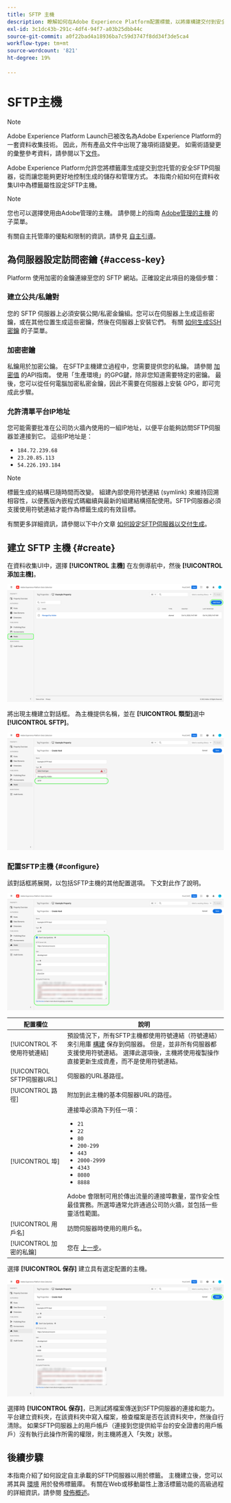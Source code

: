 ```yaml
---
title: SFTP 主機
description: 瞭解如何在Adobe Experience Platform配置標籤，以將庫構建交付到安全、自主承載的SFTP伺服器。
exl-id: 3c1dc43b-291c-4df4-94f7-a03b25dbb44c
source-git-commit: a0f22bad4a18936ba7c59d3747f8dd34f3de5ca4
workflow-type: tm+mt
source-wordcount: '821'
ht-degree: 19%

---
```


# SFTP主機

>[!NOTE]
>
>Adobe Experience Platform Launch已被改名為Adobe Experience Platform的一套資料收集技術。 因此，所有產品文件中出現了幾項術語變更。 如需術語變更的彙整參考資料，請參閱以下[文件](../../../term-updates.md)。

Adobe Experience Platform允許您將標籤庫生成提交到您托管的安全SFTP伺服器，從而讓您能夠更好地控制生成的儲存和管理方式。 本指南介紹如何在資料收集UI中為標籤屬性設定SFTP主機。

>[!NOTE]
>
>您也可以選擇使用由Adobe管理的主機。 請參閱上的指南 [Adobe管理的主機](./managed-by-adobe-host.md) 的子菜單。
>
>有關自主托管庫的優點和限制的資訊，請參見 [自主引導](./self-hosting-libraries.md)。

## 為伺服器設定訪問密鑰 {#access-key}

Platform 使用加密的金鑰連線至您的 SFTP 網站。正確設定此項目的幾個步驟：

### 建立公共/私鑰對

您的 SFTP 伺服器上必須安裝公開/私密金鑰組。您可以在伺服器上生成這些密鑰，或在其他位置生成這些密鑰，然後在伺服器上安裝它們。 有關 [如何生成SSH密鑰](https://help.github.com/articles/generating-a-new-ssh-key-and-adding-it-to-the-ssh-agent/#generating-a-new-ssh-key) 的子菜單。

### 加密密鑰

私鑰用於加密公鑰。 在SFTP主機建立過程中，您需要提供您的私鑰。 請參閱 [加密值](../../../api/guides/encrypting-values.md) 的API指南。 使用「生產環境」的GPG鍵，除非您知道需要特定的密鑰。 最後，您可以從任何電腦加密私密金鑰，因此不需要在伺服器上安裝 GPG，即可完成此步驟。

### 允許清單平台IP地址

您可能需要批准在公司防火牆內使用的一組IP地址，以便平台能夠訪問SFTP伺服器並連接到它。 這些IP地址是：

* `184.72.239.68`
* `23.20.85.113`
* `54.226.193.184`

>[!NOTE]
>
>標籤生成的結構已隨時間而改變。 組建內部使用符號連結 (symlink) 來維持回溯相容性，以便舊版內嵌程式碼繼續與最新的組建結構搭配使用。SFTP伺服器必須支援使用符號連結才能作為標籤生成的有效目標。

有關更多詳細資訊，請參閱以下中介文章 [如何設定SFTP伺服器以交付生成](https://medium.com/launch-by-adobe/configuring-an-sftp-server-for-use-with-adobe-launch-bc626027e5a6)。

## 建立 SFTP 主機 {#create}

在資料收集UI中，選擇 **[!UICONTROL 主機]** 在左側導航中，然後 **[!UICONTROL 添加主機]**。

![顯示在UI中選擇的「添加主機」按鈕的影像](../../../images/ui/publishing/sftp-hosts/add-host-button.png)

將出現主機建立對話框。 為主機提供名稱，並在 **[!UICONTROL 類型]**&#x200B;選中 **[!UICONTROL SFTP]**。

![顯示正在選擇的SFTP托管選項的影像](../../../images/ui/publishing/sftp-hosts/select-sftp.png)

### 配置SFTP主機 {#configure}

該對話框將展開，以包括SFTP主機的其他配置選項。 下文對此作了說明。

![顯示SFTP主機連接所需詳細資訊的影像](../../../images/ui/publishing/sftp-hosts/host-details.png)

| 配置欄位 | 說明 |
| --- | --- |
| [!UICONTROL 不使用符號連結] | 預設情況下，所有SFTP主機都使用符號連結（符號連結）來引用庫 [構建](../builds.md) 保存到伺服器。 但是，並非所有伺服器都支援使用符號連結。 選擇此選項後，主機將使用複製操作直接更新生成資產，而不是使用符號連結。 |
| [!UICONTROL SFTP伺服器URL] | 伺服器的URL基路徑。 |
| [!UICONTROL 路徑] | 附加到此主機的基本伺服器URL的路徑。 |
| [!UICONTROL 埠] | 連接埠必須為下列任一項：<ul><li>`21`</li><li>`22`</li><li>`80`</li><li>`200-299`</li><li>`443`</li><li>`2000-2999`</li><li>`4343`</li><li>`8080`</li><li>`8888`</li></ul>Adobe 會限制可用於傳出流量的連接埠數量，當作安全性最佳實務。所選埠通常允許通過公司防火牆，並包括一些靈活性範圍。 |
| [!UICONTROL 用戶名] | 訪問伺服器時使用的用戶名。 |
| [!UICONTROL 加密的私鑰] | 您在 [上一步](#access-key)。 |

選擇 **[!UICONTROL 保存]** 建立具有選定配置的主機。

![顯示正在保存的SFTP主機的影像](../../../images/ui/publishing/sftp-hosts/save-host.png)

選擇時 **[!UICONTROL 保存]**，已測試將檔案傳送到SFTP伺服器的連接和能力。 平台建立資料夾，在該資料夾中寫入檔案，檢查檔案是否在該資料夾中，然後自行清除。 如果SFTP伺服器上的用戶帳戶（連接到您提供給平台的安全證書的用戶帳戶）沒有執行此操作所需的權限，則主機將進入「失敗」狀態。

## 後續步驟

本指南介紹了如何設定自主承載的SFTP伺服器以用於標籤。 主機建立後，您可以將其與 [環境](../environments.md) 用於發佈標籤庫。 有關在Web或移動屬性上激活標籤功能的高級過程的詳細資訊，請參閱 [發佈概述](../overview.md)。
